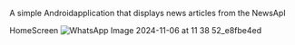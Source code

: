 A simple Androidapplication that displays news articles from the NewsApI

HomeScreen
![WhatsApp Image 2024-11-06 at 11 38 52_e8fbe4ed](https://github.com/user-attachments/assets/9fee8b70-1cc1-41ac-96ba-247b64b4ff20)
